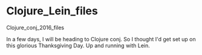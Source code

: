 # Clojure_Lein_files
Clojure_conj_2016_files

In a few days, I will be heading to Clojure conj.
So I thought I'd get set up on this glorious Thanksgiving Day.
Up and running with Lein.

